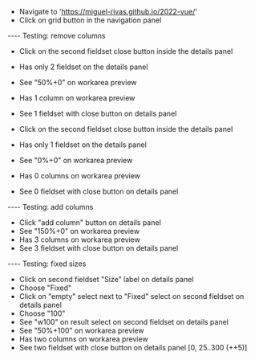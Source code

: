 - Navigate to 'https://miguel-rivas.github.io/2022-vue/'
- Click on grid button in the navigation panel

---- Testing: remove columns
- Click on the second fieldset close button inside the details panel
- Has only 2 fieldset on the details panel
- See "50%+0" on workarea preview
- Has 1 column on workarea preview
- See 1 fieldset with close button on details panel

- Click on the second fieldset close button inside the details panel
- Has only 1 fieldset on the details panel
- See "0%+0" on workarea preview
- Has 0 columns on workarea preview
- See 0 fieldset with close button on details panel

---- Testing: add columns
- Click "add column" button on details panel
- See "150%+0" on workarea preview
- Has 3 columns on workarea preview
- See 3 fieldset with close button on details panel

---- Testing: fixed sizes
- Click on second fieldset "Size" label on details panel
- Choose "Fixed"
- Click on "empty" select next to "Fixed" select on second fieldset on details panel
- Choose "100"
- See "w100" on result select on second fieldset on details panel
- See "50%+100" on workarea preview
- Has two columns on workarea preview
- See two fieldset with close button on details panel
[0, 25..300 (++5)]